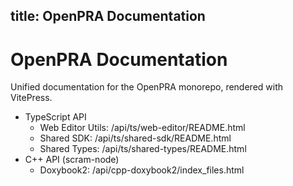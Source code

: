 ## title: OpenPRA Documentation

# OpenPRA Documentation

Unified documentation for the OpenPRA monorepo, rendered with VitePress.

- TypeScript API
  - Web Editor Utils: /api/ts/web-editor/README.html
  - Shared SDK: /api/ts/shared-sdk/README.html
  - Shared Types: /api/ts/shared-types/README.html
- C++ API (scram-node)
  - Doxybook2: /api/cpp-doxybook2/index_files.html
